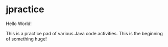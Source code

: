 # jpractice

Hello World!

This is a practice pad of various Java code activities.  This is the beginning of something huge!